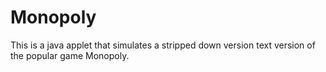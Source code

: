 # Monopoly
This is a java applet that simulates a stripped down version text version of the popular game Monopoly.
